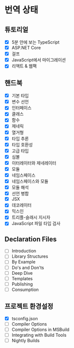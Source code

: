 # 번역 상태

## 튜토리얼
- [x] 5분 안에 보는 TypeScript
- [x] ASP.NET Core
- [x] 걸프
- [x] JavaScript에서 마이그레이션
- [x] 리액트 & 웹팩
## 핸드북
- [x] 기본 타입
- [x] 변수 선언
- [x] 인터페이스
- [x] 클래스
- [x] 함수
- [x] 제네릭
- [x] 열거형
- [x] 타입 추론
- [x] 타입 호환성
- [x] 고급 타입
- [x] 심볼
- [x] 이터레이터와 제네레이터
- [x] 모듈
- [x] 네임스페이스
- [x] 네임스페이스와 모듈
- [x] 모듈 해석
- [X] 선언 병합
- [X] JSX
- [X] 데코레이터
- [X] 믹스인
- [x] 트리플-슬래시 지시자
- [x] JavaScript 파일 타입 검사
## Declaration Files
- [ ] Introduction
- [ ] Library Structures
- [ ] By Example
- [ ] Do's and Don'ts
- [ ] Deep Dive
- [ ] Templates
- [ ] Publishing
- [ ] Consumption
## 프로젝트 환경설정
- [x] tsconfig.json
- [ ] Compiler Options
- [ ] Compiler Options in MSBuild
- [ ] Integrating with Build Tools
- [ ] Nightly Builds